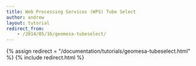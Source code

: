 ```yaml
---
title: Web Processing Services (WPS) Tube Select
author: andrew
layout: tutorial
redirect_from:
    - /2014/05/16/geomesa-tubeselect/
---
```

{% assign redirect = "/documentation/tutorials/geomesa-tubeselect.html" %}
{% include redirect.html %}


